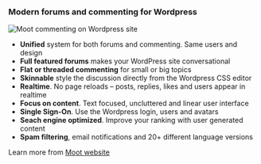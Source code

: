 
### Modern forums and commenting for Wordpress

![Moot commenting on Wordpress site](https://moot.it/docs/img/wp-commenting.png)

- **Unified** system for both forums and commenting. Same users and design
- **Full featured forums** makes your WordPress site conversational
- **Flat or threaded commenting** for small or big topics
- **Skinnable** style the discussion directly from the Wordpress CSS editor
- **Realtime**. No page reloads – posts, replies, likes and users appear in realtime
- **Focus on content**. Text focused, uncluttered and linear user interface
- **Single Sign-On**. Use the Wordpress login, users and avatars
- **Seach engine optimized**. Improve your ranking with user generated content
- **Spam filtering**, email notifications and 20+ different language versions

Learn more from [Moot website](https://moot.it/docs/wordpress.html)

